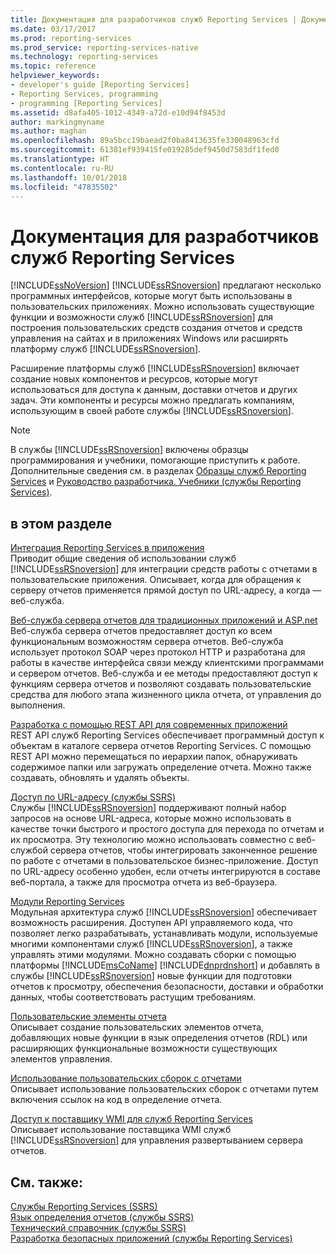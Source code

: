 ```yaml
---
title: Документация для разработчиков служб Reporting Services | Документы Майкрософт
ms.date: 03/17/2017
ms.prod: reporting-services
ms.prod_service: reporting-services-native
ms.technology: reporting-services
ms.topic: reference
helpviewer_keywords:
- developer's guide [Reporting Services]
- Reporting Services, programming
- programming [Reporting Services]
ms.assetid: d8afa405-1012-4349-a72d-e10d94f8453d
author: markingmyname
ms.author: maghan
ms.openlocfilehash: 89a5bcc19baead2f0ba8413635fe330048963cfd
ms.sourcegitcommit: 61381ef939415fe019285def9450d7583df1fed0
ms.translationtype: HT
ms.contentlocale: ru-RU
ms.lasthandoff: 10/01/2018
ms.locfileid: "47835502"
---
```

# <a name="reporting-services-developer-documentation"></a>Документация для разработчиков служб Reporting Services
  [!INCLUDE[ssNoVersion](../includes/ssnoversion-md.md)] [!INCLUDE[ssRSnoversion](../includes/ssrsnoversion-md.md)] предлагают несколько программных интерфейсов, которые могут быть использованы в пользовательских приложениях. Можно использовать существующие функции и возможности служб [!INCLUDE[ssRSnoversion](../includes/ssrsnoversion-md.md)] для построения пользовательских средств создания отчетов и средств управления на сайтах и в приложениях Windows или расширять платформу служб [!INCLUDE[ssRSnoversion](../includes/ssrsnoversion-md.md)].  
  
 Расширение платформы служб [!INCLUDE[ssRSnoversion](../includes/ssrsnoversion-md.md)] включает создание новых компонентов и ресурсов, которые могут использоваться для доступа к данным, доставки отчетов и других задач. Эти компоненты и ресурсы можно предлагать компаниям, использующим в своей работе службы [!INCLUDE[ssRSnoversion](../includes/ssrsnoversion-md.md)].  
  
> [!NOTE]  
>  В службы [!INCLUDE[ssRSnoversion](../includes/ssrsnoversion-md.md)] включены образцы программирования и учебники, помогающие приступить к работе. Дополнительные сведения см. в разделах [Образцы служб Reporting Services](https://msdn.microsoft.com/library/ms160954\(v=sql.110\).aspx) и [Руководство разработчика. Учебники (службы Reporting Services)](https://msdn.microsoft.com/library/aa337423\(v=sql.110\).aspx).  
  
## <a name="in-this-section"></a>в этом разделе  
 [Интеграция Reporting Services в приложения](../reporting-services/application-integration/integrating-reporting-services-into-applications.md)  
 Приводит общие сведения об использовании служб [!INCLUDE[ssRSnoversion](../includes/ssrsnoversion-md.md)] для интеграции средств работы с отчетами в пользовательские приложения. Описывает, когда для обращения к серверу отчетов применяется прямой доступ по URL-адресу, а когда — веб-служба.  
  
 [Веб-служба сервера отчетов для традиционных приложений и ASP.net](../reporting-services/report-server-web-service/report-server-web-service.md)  
 Веб-служба сервера отчетов предоставляет доступ ко всем функциональным возможностям сервера отчетов. Веб-служба использует протокол SOAP через протокол HTTP и разработана для работы в качестве интерфейса связи между клиентскими программами и сервером отчетов. Веб-служба и ее методы предоставляют доступ к функциям сервера отчетов и позволяют создавать пользовательские средства для любого этапа жизненного цикла отчета, от управления до выполнения.  
 
 [Разработка с помощью REST API для современных приложений](developer/rest-api.md)</br>
 REST API служб Reporting Services обеспечивает программный доступ к объектам в каталоге сервера отчетов Reporting Services. С помощью REST API можно перемещаться по иерархии папок, обнаруживать содержимое папки или загружать определение отчета. Можно также создавать, обновлять и удалять объекты.

 [Доступ по URL-адресу (службы SSRS)](../reporting-services/url-access-ssrs.md)  
 Службы [!INCLUDE[ssRSnoversion](../includes/ssrsnoversion-md.md)] поддерживают полный набор запросов на основе URL-адреса, которые можно использовать в качестве точки быстрого и простого доступа для перехода по отчетам и их просмотра. Эту технологию можно использовать совместно с веб-службой сервера отчетов, чтобы интегрировать законченное решение по работе с отчетами в пользовательское бизнес-приложение. Доступ по URL-адресу особенно удобен, если отчеты интегрируются в составе веб-портала, а также для просмотра отчета из веб-браузера.  
  
 [Модули Reporting Services](../reporting-services/extensions/reporting-services-extensions.md)  
 Модульная архитектура служб [!INCLUDE[ssRSnoversion](../includes/ssrsnoversion-md.md)] обеспечивает возможность расширения. Доступен API управляемого кода, что позволяет легко разрабатывать, устанавливать модули, используемые многими компонентами служб [!INCLUDE[ssRSnoversion](../includes/ssrsnoversion-md.md)], а также управлять этими модулями. Можно создавать сборки с помощью платформы [!INCLUDE[msCoName](../includes/msconame-md.md)] [!INCLUDE[dnprdnshort](../includes/dnprdnshort-md.md)] и добавлять в службы [!INCLUDE[ssRSnoversion](../includes/ssrsnoversion-md.md)] новые функции для подготовки отчетов к просмотру, обеспечения безопасности, доставки и обработки данных, чтобы соответствовать растущим требованиям.  
  
 [Пользовательские элементы отчета](../reporting-services/custom-report-items/custom-report-items.md)  
 Описывает создание пользовательских элементов отчета, добавляющих новые функции в язык определения отчетов (RDL) или расширяющих функциональные возможности существующих элементов управления.  
  
 [Использование пользовательских сборок с отчетами](../reporting-services/custom-assemblies/using-custom-assemblies-with-reports.md)  
 Описывает использование пользовательских сборок с отчетами путем включения ссылок на код в определение отчета.  
  
 [Доступ к поставщику WMI для служб Reporting Services](../reporting-services/tools/access-the-reporting-services-wmi-provider.md)  
 Описывает использование поставщика WMI служб [!INCLUDE[ssRSnoversion](../includes/ssrsnoversion-md.md)] для управления развертыванием сервера отчетов.  
  
## <a name="see-also"></a>См. также:  
 [Службы Reporting Services (SSRS)](../reporting-services/create-deploy-and-manage-mobile-and-paginated-reports.md)   
 [Язык определения отчетов (службы SSRS)](../reporting-services/reports/report-definition-language-ssrs.md)   
 [Технический справочник (службы SSRS)](../reporting-services/technical-reference-ssrs.md)   
 [Разработка безопасных приложений (службы Reporting Services)](../reporting-services/extensions/secure-development/secure-development-reporting-services.md)  
  
  
